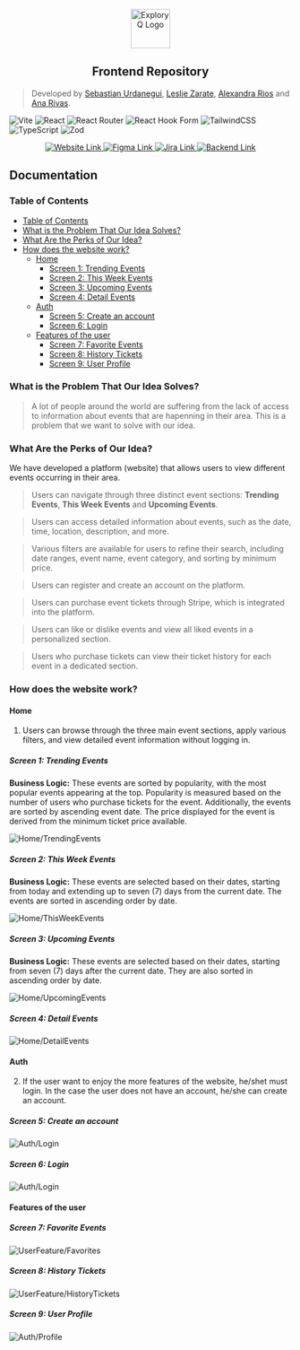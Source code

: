<p align="center">
    <img src="./img/ExploryQ.png" alt="ExploryQ Logo" height="70">
</p>

<h2 align="center">Frontend Repository</h2>

> Developed by [Sebastian Urdanegui](https://github.com/SebastianUrdaneguiBisalaya), [Leslie Zarate](https://github.com/LeslieZT), [Alexandra Rios](https://github.com/alexamibco) and [Ana Rivas](https://github.com/Cabrakana).

![Vite](https://img.shields.io/badge/vite-%23646CFF.svg?style=for-the-badge&logo=vite&logoColor=white)
![React](https://img.shields.io/badge/react-%2320232a.svg?style=for-the-badge&logo=react&logoColor=%2361DAFB)
![React Router](https://img.shields.io/badge/React_Router-CA4245?style=for-the-badge&logo=react-router&logoColor=white)
![React Hook Form](https://img.shields.io/badge/React%20Hook%20Form-%23EC5990.svg?style=for-the-badge&logo=reacthookform&logoColor=white)
![TailwindCSS](https://img.shields.io/badge/tailwindcss-%2338B2AC.svg?style=for-the-badge&logo=tailwind-css&logoColor=white)
![TypeScript](https://img.shields.io/badge/typescript-%23007ACC.svg?style=for-the-badge&logo=typescript&logoColor=white)
![Zod](https://img.shields.io/badge/zod-%233068b7.svg?style=for-the-badge&logo=zod&logoColor=white)

<p align="center">
    <a href="https://exploryq.vercel.app" align="center">
        <img src="https://img.icons8.com/color/32/000000/link.png" alt="Website Link" />
    </a>
    <a href="https://www.figma.com/design/fXW7IPhMuYhg3kaVGTTiwD/App-To-Find-Events?node-id=0-1&m=dev&t=SPPGu7PemDSKcoaJ-1">
        <img src="https://img.icons8.com/color/32/000000/figma.png" alt="Figma Link" />
    </a>
    <a href="https://alexamibco.atlassian.net/jira/software/projects/EVENT/boards/67/timeline?shared=&atlOrigin=eyJpIjoiYzM0NDc1YWU0Y2Q1NGJkMzkzZWJhYjM4NDdjNWFlNzUiLCJwIjoiaiJ9">
        <img src="https://img.icons8.com/color/32/000000/jira.png" alt="Jira Link" />
    </a>
    <a href="https://github.com/SebastianUrdaneguiBisalaya/App-To-Find-Events-Backend">
        <img src="https://img.icons8.com/color/32/000000/nodejs.png" alt="Backend Link" />
    </a>
</p>

<div>
    <h2>Documentation</h2>
</div>

### Table of Contents

- [Table of Contents](#table-of-contents)
- [What is the Problem That Our Idea Solves?](#what-is-the-problem-that-our-idea-solves)
- [What Are the Perks of Our Idea?](#what-are-the-perks-of-our-idea)
- [How does the website work?](#how-does-the-website-work)
  - [Home](#home)
    - [Screen 1: Trending Events](#screen-1-trending-events)
    - [Screen 2: This Week Events](#screen-2-this-week-events)
    - [Screen 3: Upcoming Events](#screen-3-upcoming-events)
    - [Screen 4: Detail Events](#screen-4-detail-events)
  - [Auth](#auth)
    - [Screen 5: Create an account](#screen-5-create-an-account)
    - [Screen 6: Login](#screen-6-login)
  - [Features of the user](#features-of-the-user)
    - [Screen 7: Favorite Events](#screen-7-favorite-events)
    - [Screen 8: History Tickets](#screen-8-history-tickets)
    - [Screen 9: User Profile](#screen-9-user-profile)

### What is the Problem That Our Idea Solves?

> A lot of people around the world are suffering from the lack of access to information about events that are hapenning in their area. This is a problem that we want to solve with our idea.

### What Are the Perks of Our Idea?

We have developed a platform (website) that allows users to view different events occurring in their area.

> Users can navigate through three distinct event sections: **Trending Events**, **This Week Events** and **Upcoming Events**.

> Users can access detailed information about events, such as the date, time, location, description, and more.

> Various filters are available for users to refine their search, including date ranges, event name, event category, and sorting by minimum price.

> Users can register and create an account on the platform.

> Users can purchase event tickets through Stripe, which is integrated into the platform.

> Users can like or dislike events and view all liked events in a personalized section.

> Users who purchase tickets can view their ticket history for each event in a dedicated section.

### How does the website work?

#### Home

1. Users can browse through the three main event sections, apply various filters, and view detailed event information without logging in.

##### Screen 1: Trending Events

**Business Logic:** These events are sorted by popularity, with the most popular events appearing at the top. Popularity is measured based on the number of users who purchase tickets for the event. Additionally, the events are sorted by ascending event date. The price displayed for the event is derived from the minimum ticket price available.

![Home/TrendingEvents](./img/trendingevents.png)

##### Screen 2: This Week Events

**Business Logic:** These events are selected based on their dates, starting from today and extending up to seven (7) days from the current date. The events are sorted in ascending order by date.

![Home/ThisWeekEvents](./img/thisweek.png)

##### Screen 3: Upcoming Events

**Business Logic:** These events are selected based on their dates, starting from seven (7) days after the current date. They are also sorted in ascending order by date.

![Home/UpcomingEvents](./img/upcoming.png)

##### Screen 4: Detail Events

![Home/DetailEvents](./img/detailevent.png)

#### Auth

2. If the user want to enjoy the more features of the website, he/shet must login. In the case the user does not have an account, he/she can create an account.

##### Screen 5: Create an account

![Auth/Login](./img/signup.png)

##### Screen 6: Login

![Auth/Login](./img/login.png)

#### Features of the user

##### Screen 7: Favorite Events

![UserFeature/Favorites](./img/login.png)

##### Screen 8: History Tickets

![UserFeature/HistoryTickets](./img/login.png)

##### Screen 9: User Profile

![Auth/Profile](./img/login.png)
